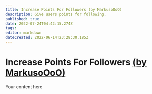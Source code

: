 ```yaml
---
title: Increase Points For Followers (by MarkusoOoO)
description: Give users points for following.
published: true
date: 2022-07-24T04:42:15.274Z
tags: 
editor: markdown
dateCreated: 2022-06-14T23:28:30.185Z
---
```


# Increase Points For Followers [(by MarkusoOoO)](https://www.twitch.tv/MarkusoOoO)
Your content here